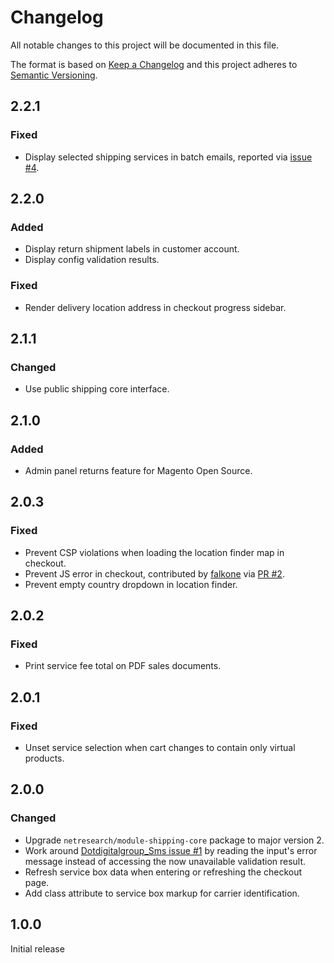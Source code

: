 # Changelog
All notable changes to this project will be documented in this file.

The format is based on [Keep a Changelog](http://keepachangelog.com/en/1.0.0/)
and this project adheres to [Semantic Versioning](http://semver.org/spec/v2.0.0.html).

## 2.2.1

### Fixed

- Display selected shipping services in batch emails, reported via [issue #4](https://github.com/netresearch/module-shipping-ui/issues/4).

## 2.2.0

### Added

- Display return shipment labels in customer account.
- Display config validation results.

### Fixed

- Render delivery location address in checkout progress sidebar.

## 2.1.1

### Changed

- Use public shipping core interface.

## 2.1.0

### Added

- Admin panel returns feature for Magento Open Source.

## 2.0.3

### Fixed

- Prevent CSP violations when loading the location finder map in checkout.
- Prevent JS error in checkout, contributed by [falkone](https://github.com/falkone) via [PR #2](https://github.com/netresearch/module-shipping-ui/pull/2).
- Prevent empty country dropdown in location finder.

## 2.0.2

### Fixed

- Print service fee total on PDF sales documents.

## 2.0.1

### Fixed

- Unset service selection when cart changes to contain only virtual products.

## 2.0.0

### Changed

- Upgrade `netresearch/module-shipping-core` package to major version 2.
- Work around [Dotdigitalgroup_Sms issue #1](https://github.com/dotmailer/dotmailer-magento2-extension-sms/issues/1)
  by reading the input's error message instead of accessing the now unavailable validation result.
- Refresh service box data when entering or refreshing the checkout page.
- Add class attribute to service box markup for carrier identification.

## 1.0.0

Initial release

